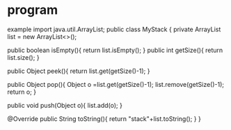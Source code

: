# program
example
import java.util.ArrayList;
public class MyStack {
 private ArrayList<Object> list = new ArrayList<>();
 
 public boolean isEmpty(){
	 return list.isEmpty();
 }
 public int getSize(){
	 return list.size();
 }
 
 public Object peek(){
	 return list.get(getSize()-1);
 }
 
 public Object pop(){
	 Object o =list.get(getSize()-1);
	 list.remove(getSize()-1);
	 return o;
 }
 
 public void push(Object o){
	 list.add(o);
 }
 
 @Override
 public String toString(){
	 return "stack"+list.toString();
 }
}

